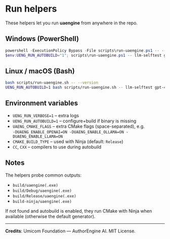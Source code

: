 # Run helpers

These helpers let you run **uaengine** from anywhere in the repo.

## Windows (PowerShell)

```powershell
powershell -ExecutionPolicy Bypass -File scripts\run-uaengine.ps1 -- --version
$env:UENG_RUN_AUTOBUILD="1"; scripts\run-uaengine.ps1 -- llm-selftest gpt-4o-mini
```

## Linux / macOS (Bash)

```bash
bash scripts/run-uaengine.sh -- --version
UENG_RUN_AUTOBUILD=1 bash scripts/run-uaengine.sh -- llm-selftest gpt-4o-mini
```

## Environment variables

- `UENG_RUN_VERBOSE=1` – extra logs
- `UENG_RUN_AUTOBUILD=1` – configure+build if binary is missing
- `UAENG_CMAKE_FLAGS` – extra CMake flags (space-separated), e.g.  
  `-DUAENG_ENABLE_OPENAI=ON -DUAENG_ENABLE_OLLAMA=ON -DUAENG_ENABLE_LLAMA=ON`
- `CMAKE_BUILD_TYPE` – used with Ninja (default: `Release`)
- `CC`, `CXX` – compilers to use during autobuild

## Notes

The helpers probe common outputs:
- `build/uaengine(.exe)`
- `build/Debug/uaengine(.exe)`
- `build/Release/uaengine(.exe)`
- `build-ninja/uaengine(.exe)`

If not found and autobuild is enabled, they run CMake with Ninja when available (otherwise the default generator).

---
**Credits**: Umicom Foundation — AuthorEngine AI. MIT License.
